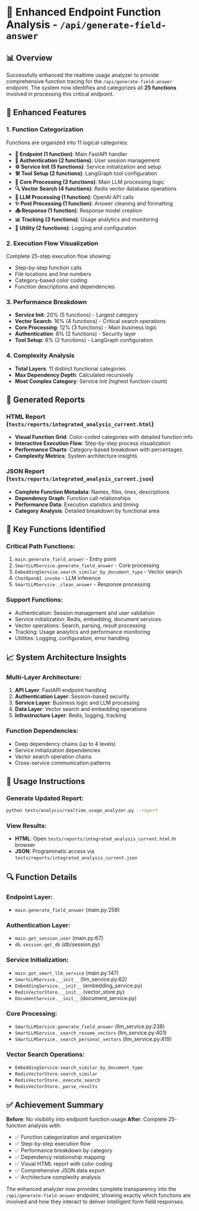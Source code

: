 # 🎯 Enhanced Endpoint Function Analysis - `/api/generate-field-answer`

## 📊 Overview

Successfully enhanced the realtime usage analyzer to provide comprehensive function tracing for the `/api/generate-field-answer` endpoint. The system now identifies and categorizes all **25 functions** involved in processing this critical endpoint.

## 🔧 Enhanced Features

### 1. **Function Categorization**

Functions are organized into 11 logical categories:

- **🎯 Endpoint (1 function)**: Main FastAPI handler
- **🔐 Authentication (2 functions)**: User session management
- **⚙️ Service Init (5 functions)**: Service initialization and setup
- **🛠️ Tool Setup (2 functions)**: LangGraph tool configuration
- **🧠 Core Processing (3 functions)**: Main LLM processing logic
- **🔍 Vector Search (4 functions)**: Redis vector database operations
- **🤖 LLM Processing (1 function)**: OpenAI API calls
- **✨ Post Processing (1 function)**: Answer cleaning and formatting
- **📤 Response (1 function)**: Response model creation
- **📊 Tracking (3 functions)**: Usage analytics and monitoring
- **🔧 Utility (2 functions)**: Logging and configuration

### 2. **Execution Flow Visualization**

Complete 25-step execution flow showing:

- Step-by-step function calls
- File locations and line numbers
- Category-based color coding
- Function descriptions and dependencies

### 3. **Performance Breakdown**

- **Service Init**: 20% (5 functions) - Largest category
- **Vector Search**: 16% (4 functions) - Critical search operations
- **Core Processing**: 12% (3 functions) - Main business logic
- **Authentication**: 8% (2 functions) - Security layer
- **Tool Setup**: 8% (2 functions) - LangGraph configuration

### 4. **Complexity Analysis**

- **Total Layers**: 11 distinct functional categories
- **Max Dependency Depth**: Calculated recursively
- **Most Complex Category**: Service Init (highest function count)

## 📁 Generated Reports

### HTML Report (`tests/reports/integrated_analysis_current.html`)

- **Visual Function Grid**: Color-coded categories with detailed function info
- **Interactive Execution Flow**: Step-by-step process visualization
- **Performance Charts**: Category-based breakdown with percentages
- **Complexity Metrics**: System architecture insights

### JSON Report (`tests/reports/integrated_analysis_current.json`)

- **Complete Function Metadata**: Names, files, lines, descriptions
- **Dependency Graph**: Function call relationships
- **Performance Data**: Execution statistics and timing
- **Category Analysis**: Detailed breakdown by functional area

## 🚀 Key Functions Identified

### Critical Path Functions:

1. `main.generate_field_answer` - Entry point
2. `SmartLLMService.generate_field_answer` - Core processing
3. `EmbeddingService.search_similar_by_document_type` - Vector search
4. `ChatOpenAI.invoke` - LLM inference
5. `SmartLLMService._clean_answer` - Response processing

### Support Functions:

- Authentication: Session management and user validation
- Service initialization: Redis, embedding, document services
- Vector operations: Search, parsing, result processing
- Tracking: Usage analytics and performance monitoring
- Utilities: Logging, configuration, error handling

## 📈 System Architecture Insights

### **Multi-Layer Architecture**:

1. **API Layer**: FastAPI endpoint handling
2. **Authentication Layer**: Session-based security
3. **Service Layer**: Business logic and LLM processing
4. **Data Layer**: Vector search and embedding operations
5. **Infrastructure Layer**: Redis, logging, tracking

### **Function Dependencies**:

- Deep dependency chains (up to 4 levels)
- Service initialization dependencies
- Vector search operation chains
- Cross-service communication patterns

## 🎯 Usage Instructions

### Generate Updated Report:

```bash
python tests/analysis/realtime_usage_analyzer.py --report
```

### View Results:

- **HTML**: Open `tests/reports/integrated_analysis_current.html` in browser
- **JSON**: Programmatic access via `tests/reports/integrated_analysis_current.json`

## 🔍 Function Details

### **Endpoint Layer**:

- `main.generate_field_answer` (main.py:258)

### **Authentication Layer**:

- `main.get_session_user` (main.py:67)
- `db.session.get_db` (db/session.py)

### **Service Initialization**:

- `main.get_smart_llm_service` (main.py:147)
- `SmartLLMService.__init__` (llm_service.py:62)
- `EmbeddingService.__init__` (embedding_service.py)
- `RedisVectorStore.__init__` (vector_store.py)
- `DocumentService.__init__` (document_service.py)

### **Core Processing**:

- `SmartLLMService.generate_field_answer` (llm_service.py:238)
- `SmartLLMService._search_resume_vectors` (llm_service.py:401)
- `SmartLLMService._search_personal_vectors` (llm_service.py:419)

### **Vector Search Operations**:

- `EmbeddingService.search_similar_by_document_type`
- `RedisVectorStore.search_similar`
- `RedisVectorStore._execute_search`
- `RedisVectorStore._parse_results`

## ✅ Achievement Summary

**Before**: No visibility into endpoint function usage
**After**: Complete 25-function analysis with:

- ✅ Function categorization and organization
- ✅ Step-by-step execution flow
- ✅ Performance breakdown by category
- ✅ Dependency relationship mapping
- ✅ Visual HTML report with color coding
- ✅ Comprehensive JSON data export
- ✅ Architecture complexity analysis

The enhanced analyzer now provides complete transparency into the `/api/generate-field-answer` endpoint, showing exactly which functions are involved and how they interact to deliver intelligent form field responses.

